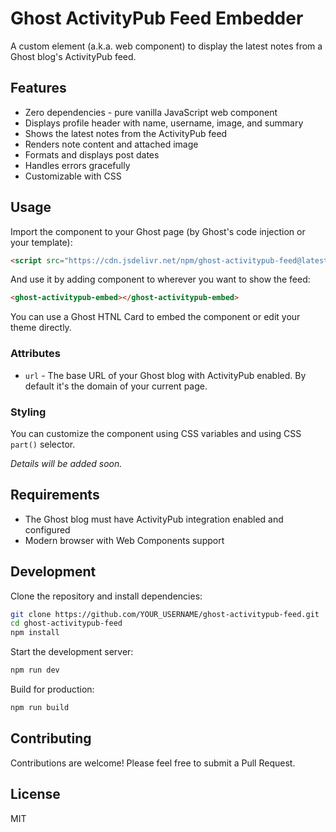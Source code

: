 # Ghost ActivityPub Feed Embedder

A custom element (a.k.a. web component) to display the latest notes from a Ghost blog's ActivityPub feed.

## Features

- Zero dependencies - pure vanilla JavaScript web component
- Displays profile header with name, username, image, and summary
- Shows the latest notes from the ActivityPub feed
- Renders note content and attached image
- Formats and displays post dates
- Handles errors gracefully
- Customizable with CSS

## Usage

Import the component to your Ghost page (by Ghost's code injection or your template):

```html
<script src="https://cdn.jsdelivr.net/npm/ghost-activitypub-feed@latest/ghap-embed.js"></script>
```

And use it by adding component to wherever you want to show the feed:

```html
<ghost-activitypub-embed></ghost-activitypub-embed>
```

You can use a Ghost HTNL Card to embed the component or edit your theme directly.

### Attributes

- `url` - The base URL of your Ghost blog with ActivityPub enabled. By default it's the domain of your current page.

### Styling

You can customize the component using CSS variables and using CSS `part()` selector.

_Details will be added soon._

## Requirements

- The Ghost blog must have ActivityPub integration enabled and configured
- Modern browser with Web Components support

## Development

Clone the repository and install dependencies:

```bash
git clone https://github.com/YOUR_USERNAME/ghost-activitypub-feed.git
cd ghost-activitypub-feed
npm install
```

Start the development server:

```bash
npm run dev
```

Build for production:

```bash
npm run build
```

## Contributing

Contributions are welcome! Please feel free to submit a Pull Request.

## License

MIT

